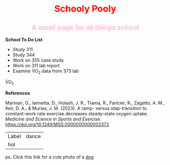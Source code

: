 <html>
<body>

<h1 style="text-align:center; color:red;"> Schooly Pooly </h1>
<h2 style="color:pink; text-align:center;"> A small page for all things school </h2>

<p> <b>School To Do List</b> </p>
<ul>
	<li> Study 311 </li>
	<li> Study 344 </li>
	<li> Work on 355 case study </li>
	<li> Work on 311 lab report </li>
	<li> Examine V&#x0307;O<sub>2</sub> data from 373 lab </li>
</ul>

V&#775;O<sub>2</sub>       


<p> <b>References</b> </p>
<p> Marinari, G., Iannetta, D., Holash, J. R., Trama, R., Faricier, R., Zagatto, A. M., Keir, D. A., & Murias, J. M. (2023). A ramp- versus step-transition to constant-work rate exercise decreases steady-state oxygen uptake. <i> Medicine and Science in Sports and Exercise. </i> <a href="https://doi.org/10.1249/MSS.0000000000003372">https://doi.org/10.1249/MSS.0000000000003372</a></p>

<table>
	<tr>
		<td> Label </td>
		<td> dance </td>
	</tr>
	<tr>
		<td> hol </td>
		<td> <img src="subfolder/readme.md" alt "dog">
	</tr>
</table>    


ps. Click this link for a cute photo of a <a href="https://hips.hearstapps.com/hmg-prod/images/dog-puppy-on-garden-royalty-free-image-1586966191.jpg?crop=0.752xw:1.00xh;0.175xw,0&resize=1200:*">dog</a>

</body>
</html>
